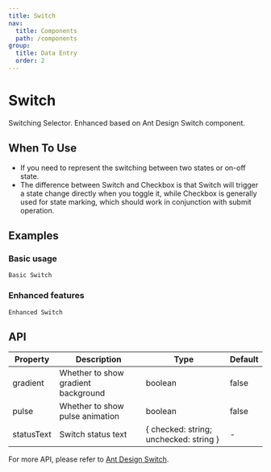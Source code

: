 ```yaml
---
title: Switch
nav:
  title: Components
  path: /components
group:
  title: Data Entry
  order: 2
---
```


# Switch

Switching Selector. Enhanced based on Ant Design Switch component.

## When To Use

- If you need to represent the switching between two states or on-off state.
- The difference between Switch and Checkbox is that Switch will trigger a state change directly when you toggle it, while Checkbox is generally used for state marking, which should work in conjunction with submit operation.

## Examples

### Basic usage

<code src="./demos/basic.tsx">Basic Switch</code>

### Enhanced features

<code src="./demos/enhanced.tsx">Enhanced Switch</code>

## API

| Property | Description | Type | Default |
| --- | --- | --- | --- |
| gradient | Whether to show gradient background | boolean | false |
| pulse | Whether to show pulse animation | boolean | false |
| statusText | Switch status text | { checked: string; unchecked: string } | - |

For more API, please refer to [Ant Design Switch](https://ant.design/components/switch#api).